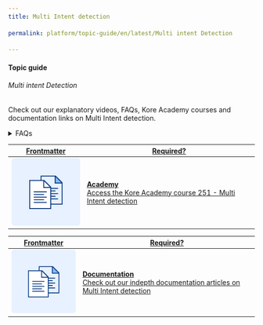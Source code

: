 ```yaml
---
title: Multi Intent detection

permalink: platform/topic-guide/en/latest/Multi intent Detection

---
```

#### Topic guide
###### Multi intent Detection

  Check out our explanatory videos, FAQs, Kore Academy courses and documentation links on Multi Intent detection.

<details>
  <summary>FAQs
  </summary>

  <a class="doc-link" target="_blank" href="https://developer.kore.ai/docs/bots/bot-intelligence/interruption-handling-context-switching-intents/">
 
  What are interruptions and how to manage them?

</a>

<a class="doc-link" target="_blank" href="https://developer.kore.ai/docs/bots/bot-intelligence/default-dialog/#Standard_Responses">
 
  How to customize Standard Responses?

</a>


<a class="doc-link" target="_blank" href="https://developer.kore.ai/docs/bots/bot-builder-tool/dialog-task/prompt-editor/">
 
  How to use prompt editor?

</a>

</details>


<a class="doc-link" target="_blank" href="https://academy.kore.ai/Public/?li=6EhKJWdAKi0K5buZqq3fow%3d%3d">
 

| Frontmatter | Required? |
|-------------|-------------|
| ![alt text](images/docIcon.svg "Title") | **Academy**  <br /> Access the Kore Academy course 251 - Multi Intent detection | 


</a>


<a class="doc-link" target="_blank" href="https://developer.kore.ai/docs/bots/bot-intelligence/multi-intent-detection/">
 

| Frontmatter | Required? |
|-------------|-------------|
| ![alt text](images/docIcon.svg "Title") | **Documentation**  <br /> Check out our indepth documentation articles on Multi Intent detection | 


</a>
